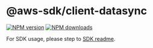 # @aws-sdk/client-datasync

[![NPM version](https://img.shields.io/npm/v/@aws-sdk/client-datasync/beta.svg)](https://www.npmjs.com/package/@aws-sdk/client-datasync)
[![NPM downloads](https://img.shields.io/npm/dm/@aws-sdk/client-datasync.svg)](https://www.npmjs.com/package/@aws-sdk/client-datasync)

For SDK usage, please step to [SDK readme](https://github.com/aws/aws-sdk-js-v3).
